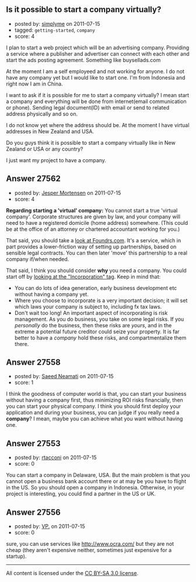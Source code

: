## Is it possible to start a company virtually?

- posted by: [simplyme](https://stackexchange.com/users/-1/11458-simplyme) on 2011-07-15
- tagged: `getting-started`, `company`
- score: 4

I plan to start a web project which will be an advertising company. Providing a service where a publisher and advertiser can connect with each other and start the ads posting agreement. Something like buysellads.com

At the moment I am a self employeed and not working for anyone. I do not have any company yet but I would like to start one. I'm from Indonesia and right now I am in China.

I want to ask if it is possible for me to start a company virtually? I mean start a company and everything will be done from internet(email communication or phone). Sending legal document(ID) with email or send to related address physically and so on.

I do not know yet where the address should be. At the moment I have virtual addresses in New Zealand and USA.

Do you guys think it is possible to start a company virtually like in New Zealand or USA or any country?

I just want my project to have a company.


## Answer 27562

- posted by: [Jesper Mortensen](https://stackexchange.com/users/-1/1261-jesper-mortensen) on 2011-07-15
- score: 4

<p><strong>Regarding starting a 'virtual' company:</strong> You cannot start a true 'virtual company'. Corporate structures are given by law, and your company will need to have a registered domicile (home address) somewhere. (This could be at the office of an attorney or chartered accountant working for you.)</p>

<p>That said, you should take a <a href="http://foundrs.com/incorporate-startup-online" rel="nofollow">look at Foundrs.com</a>. It's a service, which in part provides a lower-friction way of setting up partnerships, based on sensible legal contracts. You can then later 'move' this partnership to a real company if/when needed.</p>

<p>That said, I think you should consider <strong>why</strong> you need a company. You could start off by <a href="http://answers.onstartups.com/questions/tagged/incorporation">looking at the "Incorporation" tag</a>. Keep in mind that:</p>

<ul>
<li>You can do lots of idea generation, early business development etc without having a company yet.</li>
<li>Where you choose to incorporate is a very important decision; it will set which laws your company is subject to, including fx tax laws.</li>
<li>Don't wait too long! An important aspect of incorporating is risk management. As you do business, you take on some legal risks. If you <em>personally</em> do the business, then these risks are <em>yours</em>, and in the extreme a potential future creditor could seize your property. It is far better to have a <em>company</em> hold these risks, and compartmentalize them there.</li>
</ul>



## Answer 27558

- posted by: [Saeed Neamati](https://stackexchange.com/users/-1/11989-saeed-neamati) on 2011-07-15
- score: 1

I think the goodness of computer world is that, you can start your business without having a company first, thus minimizing ROI risks financially, then you can start your physical company. I think you should first deploy your application and during your business, you can judge if you really need a **company**? I mean, maybe you can achieve what you want without having one.


## Answer 27553

- posted by: [rtacconi](https://stackexchange.com/users/-1/11992-rtacconi) on 2011-07-15
- score: 0

You can start a company in Delaware, USA. But the main problem is that you cannot open a business bank account there or at may be you have to flight in the US. So you should open a company in Indonesia. Otherwise, in your project is interesting, you could find a partner in the US or UK.


## Answer 27556

- posted by: [VP.](https://stackexchange.com/users/-1/11950-vp) on 2011-07-15
- score: 0

sure, you can use services like http://www.ocra.com/ but they are not cheap (they aren't expensive neither, sometimes just expensive for a startup).



---

All content is licensed under the [CC BY-SA 3.0 license](https://creativecommons.org/licenses/by-sa/3.0/).
